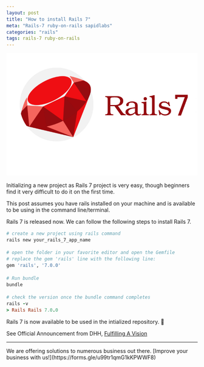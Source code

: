 ```yaml
---
layout: post
title: "How to install Rails 7"
meta: "Rails-7 ruby-on-rails sapidlabs"
categories: "rails"
tags: rails-7 ruby-on-rails
---
```


<img src="/assets/images/shared/rails-7.png" alt="default-enum-in-rails">

Initializing a new project as Rails 7 project is very easy, though beginners find it very difficult to do it on the first time. 

This post assumes you have rails installed on your machine and is available to be using in the command line/terminal.

Rails 7 is released now. We can follow the following steps to install Rails 7.

```ruby
# create a new project using rails command 
rails new your_rails_7_app_name

# open the folder in your favorite editor and open the Gemfile
# replace the gem 'rails' line with the following line:
gem 'rails', '7.0.0'

# Run bundle
bundle

# check the version once the bundle command completes
rails -v
> Rails Rails 7.0.0
```
Rails 7 is now available to be used in the intialized repository. 🥳

See Official Announcement from DHH, [Fulfilling A Vision](https://rubyonrails.org/2021/12/15/Rails-7-fulfilling-a-vision)

<hr />
We are offering solutions to numerous business out there. [Improve your business with us!](https://forms.gle/u99tr1qmG1kKPWWF8)
